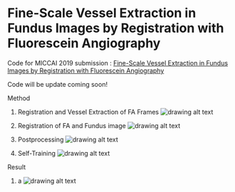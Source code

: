 # Fine-Scale Vessel Extraction in Fundus Images by Registration with Fluorescein Angiography

Code for MICCAI 2019 submission : [Fine-Scale Vessel Extraction in Fundus Images by Registration with Fluorescein Angiography](https://doi.org/10.1007/978-3-030-32239-7_86)

Code will be update coming soon!

Method
1. Registration and Vessel Extraction of FA Frames
![drawing alt text](https://docs.google.com/drawings/d/18QkSozUjbhO82psF1kfE6xpGPN90V-wGtu0fJvmokDI/export/png)

2. Registration of FA and Fundus image
![drawing alt text](https://docs.google.com/drawings/d/1aw6Pwv-o2xb1BObZENspnB2iGiWWN34eKoKDbxT_rCc/export/png)

3. Postprocessing
![drawing alt text](https://docs.google.com/drawings/d/1FqjAvwObMWQp4OxPiUYPoLkqY0_djtmMHlNLuu-iFxE/export/png)

4. Self-Training
![drawing alt text](https://docs.google.com/drawings/d/1RTmcClFZY4E4erEYMhEc3f3jq68_Adv7PCYEKpPPo44/export/png)

Result
1. a
![drawing alt text](https://docs.google.com/drawings/d/1oeAMFWDjx3b3783G_URXbvW4rqj4zXxJApnTha4iyc0/exprt/png)
